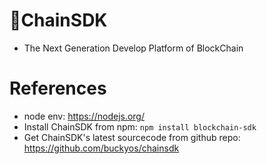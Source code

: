 # ChainSDK
* The Next Generation Develop Platform of BlockChain 

# References
* node env: https://nodejs.org/
* Install ChainSDK from npm: `npm install blockchain-sdk`
* Get ChainSDK's latest sourcecode from github repo: https://github.com/buckyos/chainsdk